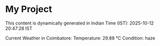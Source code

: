 # My Project

This content is dynamically generated in Indian Time (IST): 2025-10-12 20:47:28 IST


Current Weather in Coimbatore:
Temperature: 29.88 °C
Condition: haze
